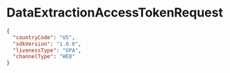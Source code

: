 # DataExtractionAccessTokenRequest

```json
{
  "countryCode": "US",
  "sdkVersion": "1.0.0",
  "livenessType": "GPA",
  "channelType": "WEB"
}
```